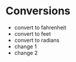 # Conversions

- convert to fahrenheit
- convert to feet
- convert to radians
- change 1
- change 2
